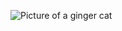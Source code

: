 ![Picture of a ginger cat](https://www.google.com/url?sa=i&url=https%3A%2F%2Fwww.womansday.com%2Flife%2Fg32979681%2Fcute-cat-photos%2F&psig=AOvVaw1cbh5ZLxv85zBYzTzWKaI7&ust=1623945165632000&source=images&cd=vfe&ved=0CAoQjRxqFwoTCNCH8qfBnPECFQAAAAAdAAAAABAD)
